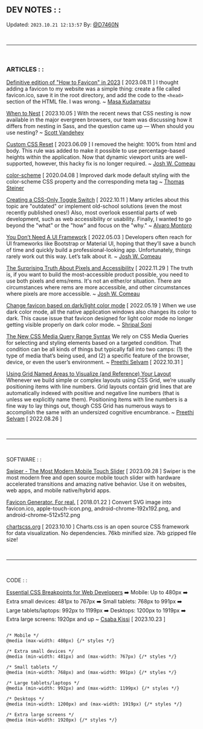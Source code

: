 ## DEV NOTES : :
Updated: `2023.10.21 12:13:57`
By: [@D7460N](https://github.com/D7460N)

<br />

---

<br />

### ARTICLES : :

[Definitive edition of "How to Favicon" in 2023](https://dev.to/masakudamatsu/favicon-nightmare-how-to-maintain-sanity-3al7) [ 2023.08.11 ]
I thought adding a favicon to my website was a simple thing: create a file called favicon.ico, save it in the root directory, and add the code to the `<head>` section of the HTML file. I was wrong. ~ [Masa Kudamatsu](https://dev.to/masakudamatsu)

[When to Nest](https://cloudfour.com/thinks/when-to-nest-css/) [ 2023.10.05 ]
With the recent news that CSS nesting is now available in the major evergreen browsers, our team was discussing how it differs from nesting in Sass, and the question came up — When should you use nesting? ~ [Scott Vandehey](https://cloudfour.com/is/scott/)

[Custom CSS Reset](https://www.joshwcomeau.com/css/custom-css-reset/) [ 2023.06.09 ]
I removed the height: 100% from html and body. This rule was added to make it possible to use percentage-based heights within the application. Now that dynamic viewport units are well-supported, however, this hacky fix is no longer required. ~ [Josh W. Comeau](https://www.joshwcomeau.com/)

[color-scheme](https://web.dev/articles/color-scheme) [ 2020.04.08 ]
Improved dark mode default styling with the color-scheme CSS property and the corresponding meta tag ~ [Thomas Steiner](https://blog.tomayac.com/)

[Creating a CSS-Only Toggle Switch](https://alvaromontoro.com/blog/68017/creating-a-css-only-toggle-switch) [ 2022.10.11 ]
Many articles about this topic are "outdated" or implement old-school solutions (even the most recently published ones!) Also, most overlook essential parts of web development, such as web accessibility or usability. Finally, I wanted to go beyond the "what" or the "how" and focus on the "why." ~ [Alvaro Montoro](https://alvaromontoro.com/)

[You Don’t Need A UI Framework](https://www.smashingmagazine.com/2022/05/you-dont-need-ui-framework/) [ 2022.05.03 ]
Developers often reach for UI frameworks like Bootstrap or Material UI, hoping that they’ll save a bunch of time and quickly build a professional-looking app. Unfortunately, things rarely work out this way. Let’s talk about it. ~ [Josh W. Comeau](https://www.smashingmagazine.com/author/josh-comeau/)

[The Surprising Truth About Pixels and Accessibility](https://www.joshwcomeau.com/css/surprising-truth-about-pixels-and-accessibility/) [ 2022.11.29 ]
The truth is, if you want to build the most-accessible product possible, you need to use both pixels and ems/rems. It's not an either/or situation. There are circumstances where rems are more accessible, and other circumstances where pixels are more accessible. ~ [Josh W. Comeau](https://www.joshwcomeau.com/)

[Change favicon based on dark/light color mode](https://www.codewithshripal.com/tips/css/change-favicon-based-on-dark-light-mode) [ 2022.05.19 ]
When we use dark color mode, all the native application windows also changes its color to dark. This cause issue that favicon designed for light color mode no longer getting visible properly on dark color mode. ~ [Shripal Soni](https://www.codewithshripal.com/authors/shripal-soni)

[The New CSS Media Query Range Syntax](https://css-tricks.com/the-new-css-media-query-range-syntax/)
We rely on CSS Media Queries for selecting and styling elements based on a targeted condition. That condition can be all kinds of things but typically fall into two camps: (1) the type of media that’s being used, and (2) a specific feature of the browser, device, or even the user’s environment. ~ [Preethi Selvam](https://css-tricks.com/author/selvampreethi/) [ 2022.10.31 ]

[Using Grid Named Areas to Visualize (and Reference) Your Layout](https://css-tricks.com/using-grid-named-areas-to-visualize-and-reference-your-layout/)
Whenever we build simple or complex layouts using CSS Grid, we’re usually positioning items with line numbers. Grid layouts contain grid lines that are automatically indexed with positive and negative line numbers (that is unless we explicitly name them). Positioning items with line numbers is a fine way to lay things out, though CSS Grid has numerous ways to accomplish the same with an undersized cognitive encumbrance. ~ [Preethi Selvam](https://css-tricks.com/author/selvampreethi/) [ 2022.08.26 ]

<br />

---

<br />

SOFTWARE : :

[Swiper - The Most Modern Mobile Touch Slider](https://swiperjs.com/) [ 2023.09.28 ]
Swiper is the most modern free and open source mobile touch slider with hardware accelerated transitions and amazing native behavior. Use it on websites, web apps, and mobile native/hybrid apps.

[Favicon Generator. For real.](https://realfavicongenerator.net/) [ 2018.01.22 ]
Convert SVG image into favicon.ico, apple-touch-icon.png, android-chrome-192x192.png, and android-chrome-512x512.png

[chartscss.org](https://chartscss.org/) [ 2023.10.10 ]
Charts.css is an open source CSS framework for data visualization. No dependencies. 76kb minified size. 7kb gzipped file size!

<br />

---

<br />

CODE : :

[Essential CSS Breakpoints for Web Developers](https://twitter.com/csaba_kissi/status/1714168372785725623)
➡️ Mobile: Up to 480px
➡️ Extra small devices: 481px to 767px
➡️ Small tablets: 768px to 991px
➡️ Large tablets/laptops: 992px to 1199px
➡️ Desktops: 1200px to 1919px
➡️ Extra large screens: 1920px and up
~ [Csaba Kissi](https://twitter.com/csaba_kissi) [ 2023.10.23 ]

```

/* Mobile */
@media (max-width: 480px) {/* styles */}

/* Extra small devices */
@media (min-width: 481px) and (max-width: 767px) {/* styles */}

/* Small tablets */
@media (min-width: 768px) and (max-width: 991px) {/* styles */}

/* Large tablets/laptops */
@media (min-width: 992px) and (max-width: 1199px) {/* styles */}

/* Desktops */
@media (min-width: 1200px) and (max-width: 1919px) {/* styles */}

/* Extra large screens */
@media (min-width: 1920px) {/* styles */}

```
